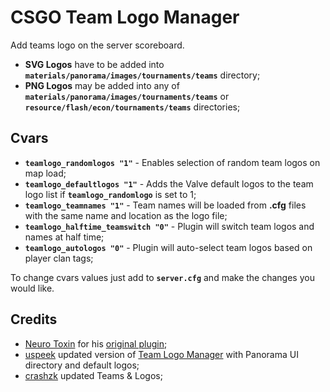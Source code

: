 ﻿# CSGO Team Logo Manager
Add teams logo on the server scoreboard.
- **SVG Logos** have to be added into **`materials/panorama/images/tournaments/teams`** directory;
- **PNG Logos** may be added into any of **`materials/panorama/images/tournaments/teams`** or **`resource/flash/econ/tournaments/teams`** directories;

## Cvars
- **`teamlogo_randomlogos "1"`** - Enables selection of random team logos on map load;
- **`teamlogo_defaultlogos "1"`** - Adds the Valve default logos to the team logo list if **`teamlogo_randomlogo`** is set to 1;
- **`teamlogo_teamnames "1"`** - Team names will be loaded from **.cfg** files with the same name and location as the logo file;
- **`teamlogo_halftime_teamswitch "0"`** - Plugin will switch team logos and names at half time;
- **`teamlogo_autologos "0"`** - Plugin will auto-select team logos based on player clan tags;

To change cvars values just add to **`server.cfg`** and make the changes you would like.

## Credits 
- [Neuro Toxin](https://github.com/ntoxin66) for his [original plugin](https://github.com/ntoxin66/CSGO-Team-Logo-Manager);
- [uspeek](https://github.com/uspeek) updated version of [Team Logo Manager](https://github.com/uspeek/CSGO-Team-Logo-Manager) with Panorama UI directory and default logos;
- [crashzk](https://github.com/crashzk) updated Teams & Logos;
